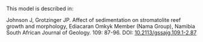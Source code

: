 This model is described in: 

Johnson J, Grotzinger JP. Affect of sedimentation on stromatolite reef growth and morphology, Ediacaran Omkyk Member (Nama Group), Namibia South African Journal of Geology. 109: 87-96. DOI: [10.2113/gssajg.109.1-2.87 ](10.2113/gssajg.109.1-2.87)